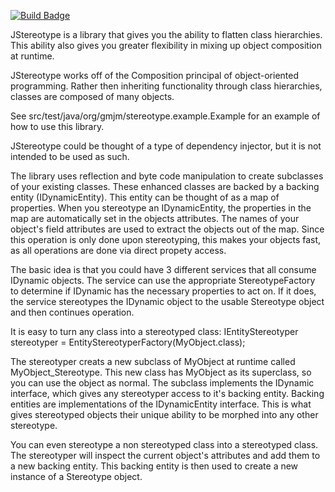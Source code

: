 [![Build Badge](https://travis-ci.org/aglassman/JStereotype.svg?branch=master)](https://travis-ci.org/aglassman/JStereotype)

JStereotype is a library that gives you the ability to flatten class hierarchies.  This ability also gives you greater flexibility in mixing up object composition at runtime.

JStereotype works off of the Composition principal of object-oriented programming.  Rather then inheriting functionality through class hierarchies, classes are composed of many objects.

See  src/test/java/org/gmjm/stereotype.example.Example for an example of how to use this library.


JStereotype could be thought of a type of dependency injector, but it is not intended to be used as such.

The library uses reflection and byte code manipulation to create subclasses of your existing classes.  These enhanced classes are backed by a backing entity (IDynamicEntity).  This entity can be thought of as a map of properties.  When you stereotype an IDynamicEntity, the properties in the map are automatically set in the objects attributes.  The names of your object's field attributes are used to extract the objects out of the map.  Since this operation is only done upon stereotyping, this makes your objects fast, as all operations are done via direct propety access.  

The basic idea is that you could have 3 different services that all consume IDynamic objects.  The service can use the appropriate StereotypeFactory to determine if IDynamic has the necessary properties to act on.  If it does, the service stereotypes the IDynamic object to the usable Stereotype object and then continues operation.

It is easy to turn any class into a stereotyped class:
IEntityStereotyper<MyObject> stereotyper = EntityStereotyperFactory(MyObject.class);

The stereotyper creats a new subclass of MyObject at runtime called MyObject_Stereotype.  This new class has MyObject as its superclass, so you can use the object as normal.  The subclass implements the IDynamic interface, which gives any stereotyper access to it's backing entity.  Backing entities are implementations of the IDynamicEntity interface.  This is what gives stereotyped objects their unique ability to be morphed into any other stereotype.

You can even stereotype a non stereotyped class into a stereotyped class.  The stereotyper will inspect the current object's attributes and add them to a new backing entity.  This backing entity is then used to create a new instance of a Stereotype object.

